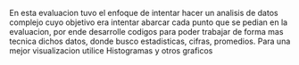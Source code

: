 

En esta evaluacion tuvo el  enfoque de intentar hacer un analisis de datos complejo
cuyo objetivo era intentar abarcar cada punto que se pedian en la evaluacion, por ende 
desarrolle codigos para poder trabajar de forma mas tecnica dichos datos, donde busco estadisticas, 
cifras, promedios. Para una mejor visualizacion utilice Histogramas y otros graficos

